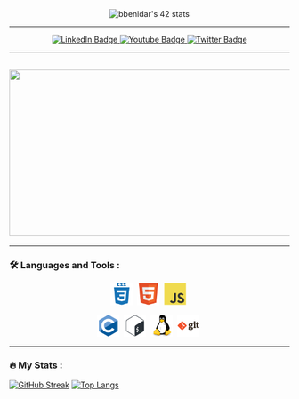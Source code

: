   <div id="header" align="center">
  <div id="badges">
  <img src="https://badge.mediaplus.ma/binary/bbenidar" alt="bbenidar's 42 stats" />
<!--    <img src="https://media.giphy.com/media/hpF9R9M1PHN5e5liSx/giphy.gif" width="100"/> -->
</div>
 </div> 
 
 
 ---
 
 
 
<div id="header" align="center">
<div id="badges">
  <a href = "https://www.linkedin.com/in/brahim-benidar/" ><img src="https://img.shields.io/badge/LinkedIn-blue?style=for-the-badge&logo=linkedin&logoColor=white" alt="LinkedIn Badge"/> </a>
  <a href = "https://www.facebook.com/ibrahim.benidar.3" ><img src="https://img.shields.io/badge/Facebook-blue?logo=facebook&logoColor=white&style=for-the-badge" alt="Youtube Badge"/> </a>
  <a href="https://twitter.com/bhm_beni" ><img src="https://img.shields.io/badge/Twitter-blue?style=for-the-badge&logo=twitter&logoColor=white" alt="Twitter Badge"/> </a>
</div>
</div>


---


<div id="header" align="center">
<img src="https://komarev.com/ghpvc/?username=bbenidar&style=flat-square&color=blue" alt=""/>
  </div>
<div align="center">
  <img src="https://media.giphy.com/media/SWoSkN6DxTszqIKEqv/giphy.gif" width="600" height="300"/>
</div>


---

### :hammer_and_wrench: Languages and Tools :
<div id="header" align="center" >
  <img src="https://github.com/devicons/devicon/blob/master/icons/css3/css3-plain-wordmark.svg"  title="CSS3" alt="CSS" width="40" height="40"/>&nbsp;
  <img src="https://github.com/devicons/devicon/blob/master/icons/html5/html5-original.svg" title="HTML5" alt="HTML" width="40" height="40"/>&nbsp;
  <img src="https://github.com/devicons/devicon/blob/master/icons/javascript/javascript-original.svg" title="JavaScript" alt="JavaScript" width="40" height="40"/>&nbsp;

  <img src="https://github.com/devicons/devicon/blob/master/icons/c/c-original.svg" title="C"  alt="C" width="40" height="40"/>&nbsp;
  <img src="https://github.com/devicons/devicon/blob/master/icons/bash/bash-original.svg" title="bash" alt="bash" width="40" height="40"/>&nbsp;
  <img src="https://github.com/devicons/devicon/blob/master/icons/linux/linux-original.svg" title="linux" alt="linux" width="40" height="40"/>&nbsp;
  <img src="https://github.com/devicons/devicon/blob/master/icons/git/git-original-wordmark.svg" title="Git" alt="Git" width="40" height="40"/>&nbsp;
</div>


---

### :fire: My Stats :
[![GitHub Streak](http://github-readme-streak-stats.herokuapp.com?user=bbenidar)](https://git.io/streak-stats)
[![Top Langs](https://github-readme-stats.vercel.app/api/top-langs/?username=bbenidar&layout=compact&theme=vision-friendly-dark)](https://github.com/anuraghazra/github-readme-stats)
